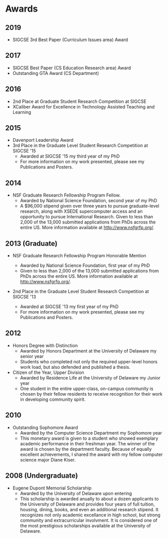 # Awards

## 2019

* SIGCSE 3rd Best Paper (Curriculum Issues area) Award

## 2017

* SIGCSE Best Paper (CS Education Research area) Award
* Outstanding GTA Award (CS Department)

## 2016 

* 2nd Place at Graduate Student Research Competition at SIGCSE
* XCaliber Award for Excellence in Technology Assisted Teaching and Learning

## 2015

* Davenport Leadership Award
* 3rd Place in the Graduate Level Student Research Competition at SIGCSE '15
    - Awarded at SIGCSE '15 my third year of my PhD
    - For more information on my work presented, please see my Publications and Posters.

## 2014

* NSF Graduate Research Fellowship Program Fellow.
    - Awarded by National Science Foundation, second year of my PhD
    - A $96,000 stipend given over three years to pursue graduate-level research, along with XSEDE supercomputer access and an opportunity to pursue International Research. Given to less than 2,000 of the 13,000 submitted applications from PhDs across the entire US. More information available at http://www.nsfgrfp.org/.
    
## 2013 (Graduate)

* NSF Graduate Research Fellowship Program Honorable Mention
    - Awarded by National Science Foundation, first year of my PhD
    - Given to less than 2,000 of the 13,000 submitted applications from PhDs across the entire US. More information available at http://www.nsfgrfp.org/.

* 2nd Place in the Graduate Level Student Research Competition at SIGCSE '13
    - Awarded at SIGCSE '13 my first year of my PhD
    - For more information on my work presented, please see my Publications and Posters.

## 2012

* Honors Degree with Distinction
    - Awarded by Honors Department at the University of Delaware my senior year
    - Students who completed not only the required upper-level honors work load, but also defended and published a thesis.
* Citizen of the Year, Upper Division
    - Awarded by Residence Life at the University of Delaware my Junior year
    - One student in the entire upper-class, on-campus community is chosen by their fellow residents to receive recognition for their work in developing community spirit.

## 2010
    
* Outstanding Sophomore Award
    - Awarded by the Computer Science Department my Sophomore year
    - This monetary award is given to a student who showed exemplary academic performance in their freshman year. The winner of the award is chosen by the department faculty. Because of equally excellent achievements, I shared the award with my fellow computer science major Diane Kiser.

## 2008 (Undergraduate)

* Eugene Dupont Memorial Scholarship
    - Awarded by the University of Delaware upon entering
    - This scholarship is awarded anually to about a dozen applicants to the University of Delaware and provides four years of full tuition, housing, dining, books, and even an additional research stipend. It recognizes not only academic excellance in high school, but strong community and extracurricular involvment. It is considered one of the most prestigious scholarships available at the University of Delaware.
